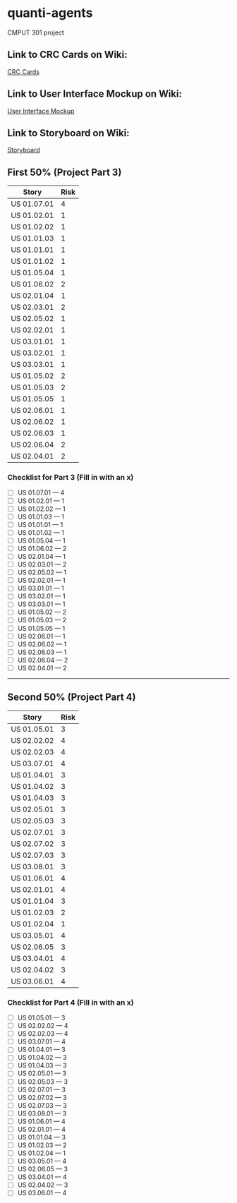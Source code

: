 # quanti-agents
CMPUT 301 project

## Link to CRC Cards on Wiki:
[CRC Cards](https://github.com/CMPUT301F25quanti/quanti-agents/wiki/CRC-Cards)

## Link to User Interface Mockup on Wiki:
[User Interface Mockup](https://github.com/CMPUT301F25quanti/quanti-agents/wiki/User-Interface-Mockup)

## Link to Storyboard on Wiki:
[Storyboard](https://github.com/CMPUT301F25quanti/quanti-agents/wiki/Storyboard)


## First 50% (Project Part 3)

| Story | Risk |
|---|---|
| US 01.07.01 | 4 |
| US 01.02.01 | 1 |
| US 01.02.02 | 1 |
| US 01.01.03 | 1 |
| US 01.01.01 | 1 |
| US 01.01.02 | 1 |
| US 01.05.04 | 1 |
| US 01.06.02 | 2 |
| US 02.01.04 | 1 |
| US 02.03.01 | 2 |
| US 02.05.02 | 1 |
| US 02.02.01 | 1 |
| US 03.01.01 | 1 |
| US 03.02.01 | 1 |
| US 03.03.01 | 1 |
| US 01.05.02 | 2 |
| US 01.05.03 | 2 |
| US 01.05.05 | 1 |
| US 02.06.01 | 1 |
| US 02.06.02 | 1 |
| US 02.06.03 | 1 |
| US 02.06.04 | 2 |
| US 02.04.01 | 2 |

### Checklist for Part 3 (Fill in with an x)
- [ ] US 01.07.01 — 4
- [ ] US 01.02.01 — 1
- [ ] US 01.02.02 — 1
- [ ] US 01.01.03 — 1
- [ ] US 01.01.01 — 1
- [ ] US 01.01.02 — 1
- [ ] US 01.05.04 — 1
- [ ] US 01.06.02 — 2
- [ ] US 02.01.04 — 1
- [ ] US 02.03.01 — 2
- [ ] US 02.05.02 — 1
- [ ] US 02.02.01 — 1
- [ ] US 03.01.01 — 1
- [ ] US 03.02.01 — 1
- [ ] US 03.03.01 — 1
- [ ] US 01.05.02 — 2
- [ ] US 01.05.03 — 2
- [ ] US 01.05.05 — 1
- [ ] US 02.06.01 — 1
- [ ] US 02.06.02 — 1
- [ ] US 02.06.03 — 1
- [ ] US 02.06.04 — 2
- [ ] US 02.04.01 — 2

---

## Second 50% (Project Part 4)

| Story | Risk |
|---|---|
| US 01.05.01 | 3 |
| US 02.02.02 | 4 |
| US 02.02.03 | 4 |
| US 03.07.01 | 4 |
| US 01.04.01 | 3 |
| US 01.04.02 | 3 |
| US 01.04.03 | 3 |
| US 02.05.01 | 3 |
| US 02.05.03 | 3 |
| US 02.07.01 | 3 |
| US 02.07.02 | 3 |
| US 02.07.03 | 3 |
| US 03.08.01 | 3 |
| US 01.06.01 | 4 |
| US 02.01.01 | 4 |
| US 01.01.04 | 3 |
| US 01.02.03 | 2 |
| US 01.02.04 | 1 |
| US 03.05.01 | 4 |
| US 02.06.05 | 3 |
| US 03.04.01 | 4 |
| US 02.04.02 | 3 |
| US 03.06.01 | 4 |

### Checklist for Part 4 (Fill in with an x)
- [ ] US 01.05.01 — 3
- [ ] US 02.02.02 — 4
- [ ] US 02.02.03 — 4
- [ ] US 03.07.01 — 4
- [ ] US 01.04.01 — 3
- [ ] US 01.04.02 — 3
- [ ] US 01.04.03 — 3
- [ ] US 02.05.01 — 3
- [ ] US 02.05.03 — 3
- [ ] US 02.07.01 — 3
- [ ] US 02.07.02 — 3
- [ ] US 02.07.03 — 3
- [ ] US 03.08.01 — 3
- [ ] US 01.06.01 — 4
- [ ] US 02.01.01 — 4
- [ ] US 01.01.04 — 3
- [ ] US 01.02.03 — 2
- [ ] US 01.02.04 — 1
- [ ] US 03.05.01 — 4
- [ ] US 02.06.05 — 3
- [ ] US 03.04.01 — 4
- [ ] US 02.04.02 — 3
- [ ] US 03.06.01 — 4
